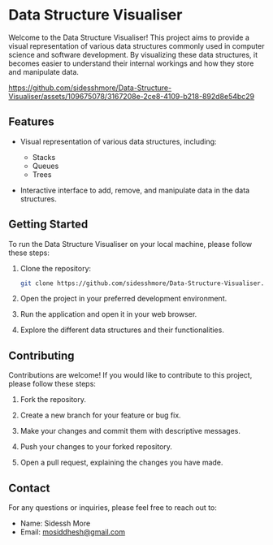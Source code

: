# Data Structure Visualiser
Welcome to the Data Structure Visualiser! This project aims to provide a visual representation of various data structures commonly used in computer science and software development. By visualizing these data structures, it becomes easier to understand their internal workings and how they store and manipulate data.

https://github.com/sidesshmore/Data-Structure-Visualiser/assets/109675078/3167208e-2ce8-4109-b218-892d8e54bc29


## Features

- Visual representation of various data structures, including:

  - Stacks
  - Queues
  - Trees 
  

- Interactive interface to add, remove, and manipulate data in the data structures.


## Getting Started

To run the Data Structure Visualiser on your local machine, please follow these steps:

1. Clone the repository:

   ```bash
   git clone https://github.com/sidesshmore/Data-Structure-Visualiser.git
   ```

2. Open the project in your preferred development environment.

3. Run the application and open it in your web browser.

4. Explore the different data structures and their functionalities.

## Contributing

Contributions are welcome! If you would like to contribute to this project, please follow these steps:

1. Fork the repository.

2. Create a new branch for your feature or bug fix.

3. Make your changes and commit them with descriptive messages.

4. Push your changes to your forked repository.

5. Open a pull request, explaining the changes you have made.

## Contact

For any questions or inquiries, please feel free to reach out to:

- Name: Sidessh More
- Email: mosiddhesh@gmail.com



